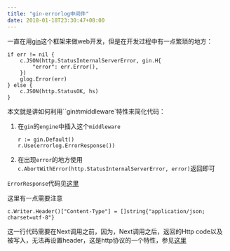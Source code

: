 ```yaml
---
title: "gin-errorlog中间件"
date: 2018-01-18T23:30:47+08:00
---
```


一直在用[gin](https://github.com/gin-gonic/gin)这个框架来做web开发，但是在开发过程中有一点繁琐的地方：
```golang
if err != nil {
    c.JSON(http.StatusInternalServerError, gin.H{
        "error": err.Error(),
    })
    glog.Error(err)
} else {
    c.JSON(http.StatusOK, hs)
}
```

本文就是讲如何利用``gin`的`middleware`特性来简化代码：

1. 在`gin`的`engine`中插入这个`middleware`

    ```golang
    r := gin.Default()
    r.Use(errorlog.ErrorResponse())
    ```

2. 在出现`error`的地方使用`c.AbortWithError(http.StatusInternalServerError, error)`返回即可

`ErrorResponse`代码见[这里](https://raw.githubusercontent.com/HYmian/gin-errorlog/master/error_log.go)

这里有一点需要注意
```golang
c.Writer.Header()["Content-Type"] = []string{"application/json; charset=utf-8"}
```
这一行代码需要在Next调用之前，因为，Next调用之后，返回的Http code以及被写入，无法再设置header，这是http协议的一个特性，参见[这里](http://engineering.pivotal.io/post/http-trailers/)